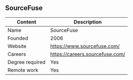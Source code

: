 ## SourceFuse

| Content         | Description                     |
| --------------- | --------------------------------|
| Name            | SourceFuse                      |
| Founded         | 2006                            |
| Website         | https://www.sourcefuse.com/     |
| Careers         | https://careers.sourcefuse.com/ |
| Degree required | Yes                             |
| Remote work     | Yes                             |
